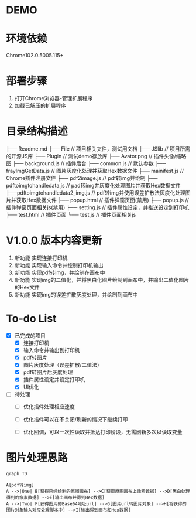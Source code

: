DEMO
===========================

# 环境依赖
Chrome102.0.5005.115+

# 部署步骤
1. 打开Chrome浏览器-管理扩展程序
2. 加载已解压的扩展程序


# 目录结构描述
├── Readme.md
├── File // 项目相关文件，测试用文档
├── JSlib // 项目所需的开源JS库
├── Plugin // 测试demo存放库
├── Avator.png // 插件头像/缩略图
├── background.js // 插件后台
├── common.js // 默认参数
├── frayImgGetData.js // 图片灰度化处理并获取Hex数据文件
├── mainifest.js // Chrome插件注册文件
├── pdf2image.js // pdf转img并绘制
├── pdftoimgtohandledata.js // pad转img并灰度化处理图片并获取Hex数据文件
├──pdftoimgtohandledata2_img.js // pdf转img并使用误差扩散法灰度化处理图片并获取Hex数据文件
├── popup.html // 插件弹窗页面(禁用)
├── popup.js // 插件弹窗页面相关js(禁用)
├── setting.js // 插件属性设定，并推送设定到打印机
├── test.html // 插件页面
└── test.js // 插件页面相关js


# V1.0.0 版本内容更新
1. 新功能     实现连接打印机
2. 新功能     实现输入命令并控制打印机输出
3. 新功能     实现pdf转img，并绘制在画布中
4. 新功能     实现img的二值化，并将黑白化图片绘制到画布中，并输出二值化图片的Hex文件
5. 新功能     实现img的误差扩散灰度处理，并绘制到画布中


# To-do List
- [x] 已完成的项目
	- [x] 连接打印机
	- [x] 输入命令并输出到打印机
	- [x] pdf转图片
	- [x] 图片灰度处理（误差扩散/二值法）
	- [x] pdf转图片后灰度处理
	- [x] 插件属性设定并设定打印机
	- [x] UI优化
- [ ] 待处理
	- [ ] 优化插件处理相应速度
	- [ ] 优化插件可以在不关闭/刷新的情况下继续打印
	- [ ] 优化回调，可以一次性读取并抵达打印阶段，无需刷新多次以读取变量
	
	


# 图片处理思路
```
graph TD

A[pdf转img] 
A -->|One| B[获得已经绘制的原图画布] -->C[获取原图画布上像素数据] -->D[黑白处理得到的像素数据] -->E[输出画布并得到Hex数据]
A -->|Two| F[获得图片的Base64地址url] -->G[图片url转图片对象] -->H[将获得的图片对象输入对应处理脚本中] -->I[输出得到画布和Hex数据]



```

